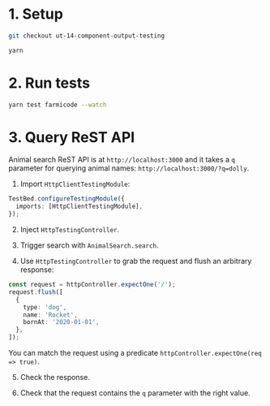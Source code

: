 # 1. Setup

```sh
git checkout ut-14-component-output-testing

yarn
```

# 2. Run tests

```sh
yarn test farmicode --watch
```

# 3. Query ReST API

Animal search ReST API is at `http://localhost:3000` and it takes a `q` parameter for querying animal names: `http://localhost:3000/?q=dolly`.

1. Import `HttpClientTestingModule`:

```typescript
TestBed.configureTestingModule({
  imports: [HttpClientTestingModule],
});
```

2. Inject `HttpTestingController`.

3. Trigger search with `AnimalSearch.search`.

4. Use `HttpTestingController` to grab the request and flush an arbitrary response:

```typescript
const request = httpController.expectOne('/');
request.flush([
  {
    type: 'dog',
    name: 'Rocket',
    bornAt: '2020-01-01',
  },
]);
```

You can match the request using a predicate `httpController.expectOne(req => true)`.

5. Check the response.

6. Check that the request contains the `q` parameter with the right value.
